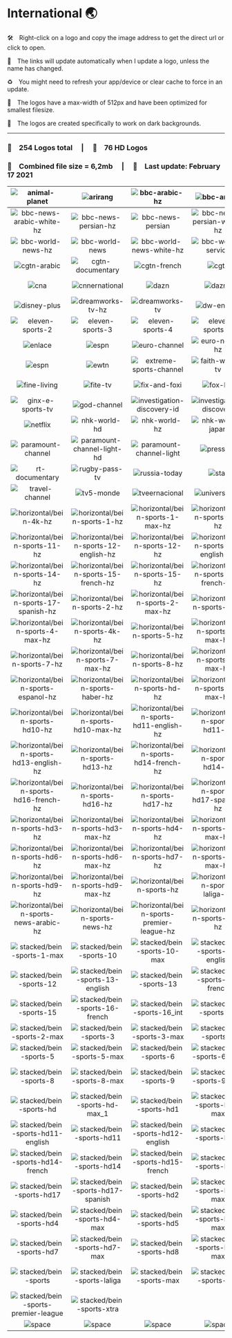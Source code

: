 # International 🌏

🛠 Right-click on a logo and copy the image address to get the direct url or click to open.

🔗 The links will update automatically when I update a logo, unless the name has changed.

♻️ You might need to refresh your app/device or clear cache to force in an update.

📐 The logos have a max-width of 512px and have been optimized for smallest filesize.

🖤 The logos are created specifically to work on dark backgrounds.

---

### 🎨 __254 Logos total__  |  💎 __76 HD Logos__

### 💾 __Combined file size = 6,2mb__  |  📅 __Last update: February 17 2021__

| ![animal-planet] | ![arirang] | ![bbc-arabic-hz] | ![bbc-arabic] | ![bbc-news-arabic-hz] | ![bbc-news-arabic] |
|:-:|:-:|:-:|:-:|:-:|:-:|
| ![bbc-news-arabic-white-hz] | ![bbc-news-persian-hz] | ![bbc-news-persian] | ![bbc-news-persian-white-hz] | ![bbc-persian-hz] | ![bbc-persian] |
| ![bbc-world-news-hz] | ![bbc-world-news] | ![bbc-world-news-white-hz] | ![bbc-world-service] | ![cgtn-africa] | ![cgtn-america] |
| ![cgtn-arabic] | ![cgtn-documentary] | ![cgtn-french] | ![cgtn] | ![cgtn-russian] | ![cgtn-spanish] |
| ![cna] | ![cnnernational] | ![dazn] | ![dazn1] | ![dazn2] | ![disney-channel] |
| ![disney-plus] | ![dreamworks-tv-hz] | ![dreamworks-tv] | ![dw-english] | ![dw] | ![eleven-sports-1] |
| ![eleven-sports-2] | ![eleven-sports-3] | ![eleven-sports-4] | ![eleven-sports-5] | ![eleven-sports-6] | ![eleven-sports] |
| ![enlace] | ![espn] | ![euro-channel] | ![euro-news-hz] | ![euro-news] | ![ewtn-hz] |
| ![espn] | ![ewtn] | ![extreme-sports-channel] | ![faith-world-tv] | ![fashion-tv] | ![fightbox-hd] |
| ![fine-living] | ![fite-tv] | ![fix-and-foxi] | ![fox-life] | ![france-24-english] | ![france-24] |
| ![ginx-e-sports-tv] | ![god-channel] | ![investigation-discovery-id] | ![investigation-discovery] | ![kbs-world] | ![nautical-channel] |
| ![netflix] | ![nhk-world-hd] | ![nhk-world-hz] | ![nhk-world-japan] | ![ntd] | ![paramount-channel-hd] |
| ![paramount-channel] | ![paramount-channel-light-hd] | ![paramount-channel-light] | ![press-tv] | ![ptv-world] | ![red-bull-tv] |
| ![rt-documentary] | ![rugby-pass-tv] | ![russia-today] | ![star] | ![the-word-network] | ![tlc] |
| ![travel-channel] | ![tv5-monde] | ![tveernacional] | ![universal-tv] | ![wion] | ![zoo-moo] |
| ![horizontal/bein-4k-hz] | ![horizontal/bein-sports-1-hz] | ![horizontal/bein-sports-1-max-hz] | ![horizontal/bein-sports-10-hz] | ![horizontal/bein-sports-10-max-hz] | ![horizontal/bein-sports-11-english-hz] |
| ![horizontal/bein-sports-11-hz] | ![horizontal/bein-sports-12-english-hz] | ![horizontal/bein-sports-12-hz] | ![horizontal/bein-sports-13-english-hz] | ![horizontal/bein-sports-13-hz] | ![horizontal/bein-sports-14-french-hz] |
| ![horizontal/bein-sports-14-hz] | ![horizontal/bein-sports-15-french-hz] | ![horizontal/bein-sports-15-hz] | ![horizontal/bein-sports-16-french-hz] | ![horizontal/bein-sports-16-hz] | ![horizontal/bein-sports-17-hz] |
| ![horizontal/bein-sports-17-spanish-hz] | ![horizontal/bein-sports-2-hz] | ![horizontal/bein-sports-2-max-hz] | ![horizontal/bein-sports-3-hz] | ![horizontal/bein-sports-3-max-hz] | ![horizontal/bein-sports-4-hz] |
| ![horizontal/bein-sports-4-max-hz] | ![horizontal/bein-sports-4k-hz] | ![horizontal/bein-sports-5-hz] | ![horizontal/bein-sports-5-max-hz] | ![horizontal/bein-sports-6-hz] | ![horizontal/bein-sports-6-max-hz] |
| ![horizontal/bein-sports-7-hz] | ![horizontal/bein-sports-7-max-hz] | ![horizontal/bein-sports-8-hz] | ![horizontal/bein-sports-8-max-hz] | ![horizontal/bein-sports-9-hz] | ![horizontal/bein-sports-9-max-hz] |
| ![horizontal/bein-sports-espanol-hz] | ![horizontal/bein-sports-haber-hz] | ![horizontal/bein-sports-hd-hz] | ![horizontal/bein-sports-hd-max-hz] | ![horizontal/bein-sports-hd1-hz] | ![horizontal/bein-sports-hd1-max-hz] |
| ![horizontal/bein-sports-hd10-hz] | ![horizontal/bein-sports-hd10-max-hz] | ![horizontal/bein-sports-hd11-english-hz] | ![horizontal/bein-sports-hd11-hz] | ![horizontal/bein-sports-hd12-english-hz] | ![horizontal/bein-sports-hd12-hz] |
| ![horizontal/bein-sports-hd13-english-hz] | ![horizontal/bein-sports-hd13-hz] | ![horizontal/bein-sports-hd14-french-hz] | ![horizontal/bein-sports-hd14-hz] | ![horizontal/bein-sports-hd15-french-hz] | ![horizontal/bein-sports-hd15-hz] |
| ![horizontal/bein-sports-hd16-french-hz] | ![horizontal/bein-sports-hd16-hz] | ![horizontal/bein-sports-hd17-hz] | ![horizontal/bein-sports-hd17-spanish-hz] | ![horizontal/bein-sports-hd2-hz] | ![horizontal/bein-sports-hd2-max-hz] |
| ![horizontal/bein-sports-hd3-hz] | ![horizontal/bein-sports-hd3-max-hz] | ![horizontal/bein-sports-hd4-hz] | ![horizontal/bein-sports-hd4-max-hz] | ![horizontal/bein-sports-hd5-hz] | ![horizontal/bein-sports-hd5-max-hz] |
| ![horizontal/bein-sports-hd6-hz] | ![horizontal/bein-sports-hd6-max-hz] | ![horizontal/bein-sports-hd7-hz] | ![horizontal/bein-sports-hd7-max-hz] | ![horizontal/bein-sports-hd8-hz] | ![horizontal/bein-sports-hd8-max-hz] |
| ![horizontal/bein-sports-hd9-hz] | ![horizontal/bein-sports-hd9-max-hz] | ![horizontal/bein-sports-hz] | ![horizontal/bein-sports-laliga-hz] | ![horizontal/bein-sports-max-hz] | ![horizontal/bein-sports-nba-hz] |
| ![horizontal/bein-sports-news-arabic-hz] | ![horizontal/bein-sports-news-hz] | ![horizontal/bein-sports-premier-league-hz] | ![horizontal/bein-sports-xtra-hz] | ![stacked/bein-4k] | ![stacked/bein-sports-1] |
| ![stacked/bein-sports-1-max] | ![stacked/bein-sports-10] | ![stacked/bein-sports-10-max] | ![stacked/bein-sports-11-english] | ![stacked/bein-sports-11] | ![stacked/bein-sports-12-english] |
| ![stacked/bein-sports-12] | ![stacked/bein-sports-13-english] | ![stacked/bein-sports-13] | ![stacked/bein-sports-14-french] | ![stacked/bein-sports-14] | ![stacked/bein-sports-15-french] |
| ![stacked/bein-sports-15] | ![stacked/bein-sports-16-french] | ![stacked/bein-sports-16_int] | ![stacked/bein-sports-17] | ![stacked/bein-sports-17-spanish] | ![stacked/bein-sports-2] |
| ![stacked/bein-sports-2-max] | ![stacked/bein-sports-3] | ![stacked/bein-sports-3-max] | ![stacked/bein-sports-4] | ![stacked/bein-sports-4-max] | ![stacked/bein-sports-4k] |
| ![stacked/bein-sports-5] | ![stacked/bein-sports-5-max] | ![stacked/bein-sports-6] | ![stacked/bein-sports-6-max] | ![stacked/bein-sports-7] | ![stacked/bein-sports-7-max] |
| ![stacked/bein-sports-8] | ![stacked/bein-sports-8-max] | ![stacked/bein-sports-9] | ![stacked/bein-sports-9-max] | ![stacked/bein-sports-espanol] | ![stacked/bein-sports-haber] |
| ![stacked/bein-sports-hd] | ![stacked/bein-sports-hd-max_1] | ![stacked/bein-sports-hd1] | ![stacked/bein-sports-hd1-max] | ![stacked/bein-sports-hd10] | ![stacked/bein-sports-hd10-max] |
| ![stacked/bein-sports-hd11-english] | ![stacked/bein-sports-hd11] | ![stacked/bein-sports-hd12-english] | ![stacked/bein-sports-hd12] | ![stacked/bein-sports-hd13-english] | ![stacked/bein-sports-hd13] |
| ![stacked/bein-sports-hd14-french] | ![stacked/bein-sports-hd14] | ![stacked/bein-sports-hd15-french] | ![stacked/bein-sports-hd15] | ![stacked/bein-sports-hd16-french] | ![stacked/bein-sports-hd16] |
| ![stacked/bein-sports-hd17] | ![stacked/bein-sports-hd17-spanish] | ![stacked/bein-sports-hd2] | ![stacked/bein-sports-hd2-max] | ![stacked/bein-sports-hd3] | ![stacked/bein-sports-hd3-max] |
| ![stacked/bein-sports-hd4] | ![stacked/bein-sports-hd4-max] | ![stacked/bein-sports-hd5] | ![stacked/bein-sports-hd5-max] | ![stacked/bein-sports-hd6] | ![stacked/bein-sports-hd6-max] |
| ![stacked/bein-sports-hd7] | ![stacked/bein-sports-hd7-max] | ![stacked/bein-sports-hd8] | ![stacked/bein-sports-hd8-max] | ![stacked/bein-sports-hd9] | ![stacked/bein-sports-hd9-max] |
| ![stacked/bein-sports] | ![stacked/bein-sports-laliga] | ![stacked/bein-sports-max] | ![stacked/bein-sports-nba] | ![stacked/bein-sports-news-arabic] | ![stacked/bein-sports-news] |
| ![stacked/bein-sports-premier-league] | ![stacked/bein-sports-xtra] |  |  |  |  |
| ![space] | ![space] | ![space] | ![space] | ![space] | ![space] |

[animal-planet]:https://raw.githubusercontent.com/Tapiosinn/tv-logos/master/countries/international/animal-planet-int.png
[arirang]:https://raw.githubusercontent.com/Tapiosinn/tv-logos/master/countries/international/arirang-int.png
[bbc-arabic-hz]:https://raw.githubusercontent.com/Tapiosinn/tv-logos/master/countries/international/bbc-arabic-hz-int.png
[bbc-arabic]:https://raw.githubusercontent.com/Tapiosinn/tv-logos/master/countries/international/bbc-arabic-int.png
[bbc-news-arabic-hz]:https://raw.githubusercontent.com/Tapiosinn/tv-logos/master/countries/international/bbc-news-arabic-hz-int.png
[bbc-news-arabic]:https://raw.githubusercontent.com/Tapiosinn/tv-logos/master/countries/international/bbc-news-arabic-int.png
[bbc-news-arabic-white-hz]:https://raw.githubusercontent.com/Tapiosinn/tv-logos/master/countries/international/bbc-news-arabic-white-hz-int.png
[bbc-news-persian-hz]:https://raw.githubusercontent.com/Tapiosinn/tv-logos/master/countries/international/bbc-news-persian-hz-int.png
[bbc-news-persian]:https://raw.githubusercontent.com/Tapiosinn/tv-logos/master/countries/international/bbc-news-persian-int.png
[bbc-news-persian-white-hz]:https://raw.githubusercontent.com/Tapiosinn/tv-logos/master/countries/international/bbc-news-persian-white-hz-int.png
[bbc-persian-hz]:https://raw.githubusercontent.com/Tapiosinn/tv-logos/master/countries/international/bbc-persian-hz-int.png
[bbc-persian]:https://raw.githubusercontent.com/Tapiosinn/tv-logos/master/countries/international/bbc-persian-int.png
[bbc-world-news-hz]:https://raw.githubusercontent.com/Tapiosinn/tv-logos/master/countries/international/bbc-world-news-hz-int.png
[bbc-world-news]:https://raw.githubusercontent.com/Tapiosinn/tv-logos/master/countries/international/bbc-world-news-int.png
[bbc-world-news-white-hz]:https://raw.githubusercontent.com/Tapiosinn/tv-logos/master/countries/international/bbc-world-news-white-hz-int.png
[bbc-world-service]:https://raw.githubusercontent.com/Tapiosinn/tv-logos/master/countries/international/bbc-world-service-int.png
[cgtn-africa]:https://raw.githubusercontent.com/Tapiosinn/tv-logos/master/countries/international/cgtn-africa-int.png
[cgtn-america]:https://raw.githubusercontent.com/Tapiosinn/tv-logos/master/countries/international/cgtn-america-int.png
[cgtn-arabic]:https://raw.githubusercontent.com/Tapiosinn/tv-logos/master/countries/international/cgtn-arabic-int.png
[cgtn-documentary]:https://raw.githubusercontent.com/Tapiosinn/tv-logos/master/countries/international/cgtn-documentary-int.png
[cgtn-french]:https://raw.githubusercontent.com/Tapiosinn/tv-logos/master/countries/international/cgtn-french-int.png
[cgtn]:https://raw.githubusercontent.com/Tapiosinn/tv-logos/master/countries/international/cgtn-int.png
[cgtn-russian]:https://raw.githubusercontent.com/Tapiosinn/tv-logos/master/countries/international/cgtn-russian-int.png
[cgtn-spanish]:https://raw.githubusercontent.com/Tapiosinn/tv-logos/master/countries/international/cgtn-spanish-int.png
[cna]:https://raw.githubusercontent.com/Tapiosinn/tv-logos/master/countries/international/cna-int.png
[cnnernational]:https://raw.githubusercontent.com/Tapiosinn/tv-logos/master/countries/international/cnn-international-int.png
[dazn]:https://raw.githubusercontent.com/Tapiosinn/tv-logos/master/countries/international/dazn-int.png
[dazn1]:https://raw.githubusercontent.com/Tapiosinn/tv-logos/master/countries/international/dazn1-int.png
[dazn2]:https://raw.githubusercontent.com/Tapiosinn/tv-logos/master/countries/international/dazn2-int.png
[disney-channel]:https://raw.githubusercontent.com/Tapiosinn/tv-logos/master/countries/international/disney-channel-int.png
[disney-plus]:https://raw.githubusercontent.com/Tapiosinn/tv-logos/master/countries/international/disney-plus-int.png
[dreamworks-tv-hz]:https://raw.githubusercontent.com/Tapiosinn/tv-logos/master/countries/international/dreamworks-tv-hz-int.png
[dreamworks-tv]:https://raw.githubusercontent.com/Tapiosinn/tv-logos/master/countries/international/dreamworks-tv-int.png
[dw-english]:https://raw.githubusercontent.com/Tapiosinn/tv-logos/master/countries/international/dw-english-int.png
[dw]:https://raw.githubusercontent.com/Tapiosinn/tv-logos/master/countries/international/dw-int.png
[eleven-sports-1]:https://raw.githubusercontent.com/Tapiosinn/tv-logos/master/countries/international/eleven-sports-1-int.png
[eleven-sports-2]:https://raw.githubusercontent.com/Tapiosinn/tv-logos/master/countries/international/eleven-sports-2-int.png
[eleven-sports-3]:https://raw.githubusercontent.com/Tapiosinn/tv-logos/master/countries/international/eleven-sports-3-int.png
[eleven-sports-4]:https://raw.githubusercontent.com/Tapiosinn/tv-logos/master/countries/international/eleven-sports-4-int.png
[eleven-sports-5]:https://raw.githubusercontent.com/Tapiosinn/tv-logos/master/countries/international/eleven-sports-5-int.png
[eleven-sports-6]:https://raw.githubusercontent.com/Tapiosinn/tv-logos/master/countries/international/eleven-sports-6-int.png
[eleven-sports]:https://raw.githubusercontent.com/Tapiosinn/tv-logos/master/countries/international/eleven-sports-int.png
[enlace]:https://raw.githubusercontent.com/Tapiosinn/tv-logos/master/countries/international/enlace-int.png
[espn]:https://raw.githubusercontent.com/Tapiosinn/tv-logos/master/countries/international/espn-int.png
[euro-channel]:https://raw.githubusercontent.com/Tapiosinn/tv-logos/master/countries/international/euro-channel-int.png
[euro-news-hz]:https://raw.githubusercontent.com/Tapiosinn/tv-logos/master/countries/international/euro-news-hz-int.png
[euro-news]:https://raw.githubusercontent.com/Tapiosinn/tv-logos/master/countries/international/euro-news-int.png
[ewtn-hz]:https://raw.githubusercontent.com/Tapiosinn/tv-logos/master/countries/international/ewtn-hz-int.png
[ewtn-icon]:https://raw.githubusercontent.com/Tapiosinn/tv-logos/master/countries/international/ewtn-icon-int.png
[ewtn]:https://raw.githubusercontent.com/Tapiosinn/tv-logos/master/countries/international/ewtn-int.png
[extreme-sports-channel]:https://raw.githubusercontent.com/Tapiosinn/tv-logos/master/countries/international/extreme-sports-channel-int.png
[faith-world-tv]:https://raw.githubusercontent.com/Tapiosinn/tv-logos/master/countries/international/faith-world-tv-int.png
[fashion-tv]:https://raw.githubusercontent.com/Tapiosinn/tv-logos/master/countries/international/fashion-tv-int.png
[fightbox-hd]:https://raw.githubusercontent.com/Tapiosinn/tv-logos/master/countries/international/fightbox-hd-int.png
[fine-living]:https://raw.githubusercontent.com/Tapiosinn/tv-logos/master/countries/international/fine-living-int.png
[fite-tv]:https://raw.githubusercontent.com/Tapiosinn/tv-logos/master/countries/international/fite-tv-int.png
[fix-and-foxi]:https://raw.githubusercontent.com/Tapiosinn/tv-logos/master/countries/international/fix-and-foxi-int.png
[fox-life]:https://raw.githubusercontent.com/Tapiosinn/tv-logos/master/countries/international/fox-life-int.png
[france-24-english]:https://raw.githubusercontent.com/Tapiosinn/tv-logos/master/countries/international/france-24-english-int.png
[france-24]:https://raw.githubusercontent.com/Tapiosinn/tv-logos/master/countries/international/france-24-int.png
[ginx-e-sports-tv]:https://raw.githubusercontent.com/Tapiosinn/tv-logos/master/countries/international/ginx-e-sports-tv-int.png
[god-channel]:https://raw.githubusercontent.com/Tapiosinn/tv-logos/master/countries/international/god-channel-int.png
[investigation-discovery-id]:https://raw.githubusercontent.com/Tapiosinn/tv-logos/master/countries/international/investigation-discovery-id-int.png
[investigation-discovery]:https://raw.githubusercontent.com/Tapiosinn/tv-logos/master/countries/international/investigation-discovery-int.png
[kbs-world]:https://raw.githubusercontent.com/Tapiosinn/tv-logos/master/countries/international/kbs-world-int.png
[nautical-channel]:https://raw.githubusercontent.com/Tapiosinn/tv-logos/master/countries/international/nautical-channel-int.png
[netflix]:https://raw.githubusercontent.com/Tapiosinn/tv-logos/master/countries/international/netflix-int.png
[nhk-world-hd]:https://raw.githubusercontent.com/Tapiosinn/tv-logos/master/countries/international/nhk-world-hd-int.png
[nhk-world-hz]:https://raw.githubusercontent.com/Tapiosinn/tv-logos/master/countries/international/nhk-world-hz-int.png
[nhk-world-japan]:https://raw.githubusercontent.com/Tapiosinn/tv-logos/master/countries/international/nhk-world-japan-int.png
[ntd]:https://raw.githubusercontent.com/Tapiosinn/tv-logos/master/countries/international/ntd-int.png
[paramount-channel-hd]:https://raw.githubusercontent.com/Tapiosinn/tv-logos/master/countries/international/paramount-channel-hd-int.png
[paramount-channel]:https://raw.githubusercontent.com/Tapiosinn/tv-logos/master/countries/international/paramount-channel-int.png
[paramount-channel-light-hd]:https://raw.githubusercontent.com/Tapiosinn/tv-logos/master/countries/international/paramount-channel-light-hd-int.png
[paramount-channel-light]:https://raw.githubusercontent.com/Tapiosinn/tv-logos/master/countries/international/paramount-channel-light-int.png
[press-tv]:https://raw.githubusercontent.com/Tapiosinn/tv-logos/master/countries/international/press-tv-int.png
[ptv-world]:https://raw.githubusercontent.com/Tapiosinn/tv-logos/master/countries/international/ptv-world-int.png
[red-bull-tv]:https://raw.githubusercontent.com/Tapiosinn/tv-logos/master/countries/international/red-bull-tv-int.png
[rt-documentary]:https://raw.githubusercontent.com/Tapiosinn/tv-logos/master/countries/international/rt-documentary-int.png
[rugby-pass-tv]:https://raw.githubusercontent.com/Tapiosinn/tv-logos/master/countries/international/rugby-pass-tv-int.png
[russia-today]:https://raw.githubusercontent.com/Tapiosinn/tv-logos/master/countries/international/russia-today-int.png
[star]:https://raw.githubusercontent.com/Tapiosinn/tv-logos/master/countries/international/star-int.png
[the-word-network]:https://raw.githubusercontent.com/Tapiosinn/tv-logos/master/countries/international/the-word-network-int.png
[tlc]:https://raw.githubusercontent.com/Tapiosinn/tv-logos/master/countries/international/tlc-int.png
[travel-channel]:https://raw.githubusercontent.com/Tapiosinn/tv-logos/master/countries/international/travel-channel-int.png
[tv5-monde]:https://raw.githubusercontent.com/Tapiosinn/tv-logos/master/countries/international/tv5-monde-int.png
[tveernacional]:https://raw.githubusercontent.com/Tapiosinn/tv-logos/master/countries/international/tve-internacional-int.png
[universal-tv]:https://raw.githubusercontent.com/Tapiosinn/tv-logos/master/countries/international/universal-tv-int.png
[wion]:https://raw.githubusercontent.com/Tapiosinn/tv-logos/master/countries/international/wion-int.png
[zoo-moo]:https://raw.githubusercontent.com/Tapiosinn/tv-logos/master/countries/international/zoo-moo-int.png
[horizontal/bein-4k-hz]:https://raw.githubusercontent.com/Tapiosinn/tv-logos/master/countries/international/beinsports/horizontal/bein-4k-hz-int.png
[horizontal/bein-sports-1-hz]:https://raw.githubusercontent.com/Tapiosinn/tv-logos/master/countries/international/beinsports/horizontal/bein-sports-1-hz-int.png
[horizontal/bein-sports-1-max-hz]:https://raw.githubusercontent.com/Tapiosinn/tv-logos/master/countries/international/beinsports/horizontal/bein-sports-1-max-hz-int.png
[horizontal/bein-sports-10-hz]:https://raw.githubusercontent.com/Tapiosinn/tv-logos/master/countries/international/beinsports/horizontal/bein-sports-10-hz-int.png
[horizontal/bein-sports-10-max-hz]:https://raw.githubusercontent.com/Tapiosinn/tv-logos/master/countries/international/beinsports/horizontal/bein-sports-10-max-hz-int.png
[horizontal/bein-sports-11-english-hz]:https://raw.githubusercontent.com/Tapiosinn/tv-logos/master/countries/international/beinsports/horizontal/bein-sports-11-english-hz-int.png
[horizontal/bein-sports-11-hz]:https://raw.githubusercontent.com/Tapiosinn/tv-logos/master/countries/international/beinsports/horizontal/bein-sports-11-hz-int.png
[horizontal/bein-sports-12-english-hz]:https://raw.githubusercontent.com/Tapiosinn/tv-logos/master/countries/international/beinsports/horizontal/bein-sports-12-english-hz-int.png
[horizontal/bein-sports-12-hz]:https://raw.githubusercontent.com/Tapiosinn/tv-logos/master/countries/international/beinsports/horizontal/bein-sports-12-hz-int.png
[horizontal/bein-sports-13-english-hz]:https://raw.githubusercontent.com/Tapiosinn/tv-logos/master/countries/international/beinsports/horizontal/bein-sports-13-english-hz-int.png
[horizontal/bein-sports-13-hz]:https://raw.githubusercontent.com/Tapiosinn/tv-logos/master/countries/international/beinsports/horizontal/bein-sports-13-hz-int.png
[horizontal/bein-sports-14-french-hz]:https://raw.githubusercontent.com/Tapiosinn/tv-logos/master/countries/international/beinsports/horizontal/bein-sports-14-french-hz-int.png
[horizontal/bein-sports-14-hz]:https://raw.githubusercontent.com/Tapiosinn/tv-logos/master/countries/international/beinsports/horizontal/bein-sports-14-hz-int.png
[horizontal/bein-sports-15-french-hz]:https://raw.githubusercontent.com/Tapiosinn/tv-logos/master/countries/international/beinsports/horizontal/bein-sports-15-french-hz-int.png
[horizontal/bein-sports-15-hz]:https://raw.githubusercontent.com/Tapiosinn/tv-logos/master/countries/international/beinsports/horizontal/bein-sports-15-hz-int.png
[horizontal/bein-sports-16-french-hz]:https://raw.githubusercontent.com/Tapiosinn/tv-logos/master/countries/international/beinsports/horizontal/bein-sports-16-french-hz-int.png
[horizontal/bein-sports-16-hz]:https://raw.githubusercontent.com/Tapiosinn/tv-logos/master/countries/international/beinsports/horizontal/bein-sports-16-hz-int.png
[horizontal/bein-sports-17-hz]:https://raw.githubusercontent.com/Tapiosinn/tv-logos/master/countries/international/beinsports/horizontal/bein-sports-17-hz-int.png
[horizontal/bein-sports-17-spanish-hz]:https://raw.githubusercontent.com/Tapiosinn/tv-logos/master/countries/international/beinsports/horizontal/bein-sports-17-spanish-hz-int.png
[horizontal/bein-sports-2-hz]:https://raw.githubusercontent.com/Tapiosinn/tv-logos/master/countries/international/beinsports/horizontal/bein-sports-2-hz-int.png
[horizontal/bein-sports-2-max-hz]:https://raw.githubusercontent.com/Tapiosinn/tv-logos/master/countries/international/beinsports/horizontal/bein-sports-2-max-hz-int.png
[horizontal/bein-sports-3-hz]:https://raw.githubusercontent.com/Tapiosinn/tv-logos/master/countries/international/beinsports/horizontal/bein-sports-3-hz-int.png
[horizontal/bein-sports-3-max-hz]:https://raw.githubusercontent.com/Tapiosinn/tv-logos/master/countries/international/beinsports/horizontal/bein-sports-3-max-hz-int.png
[horizontal/bein-sports-4-hz]:https://raw.githubusercontent.com/Tapiosinn/tv-logos/master/countries/international/beinsports/horizontal/bein-sports-4-hz-int.png
[horizontal/bein-sports-4-max-hz]:https://raw.githubusercontent.com/Tapiosinn/tv-logos/master/countries/international/beinsports/horizontal/bein-sports-4-max-hz-int.png
[horizontal/bein-sports-4k-hz]:https://raw.githubusercontent.com/Tapiosinn/tv-logos/master/countries/international/beinsports/horizontal/bein-sports-4k-hz-int.png
[horizontal/bein-sports-5-hz]:https://raw.githubusercontent.com/Tapiosinn/tv-logos/master/countries/international/beinsports/horizontal/bein-sports-5-hz-int.png
[horizontal/bein-sports-5-max-hz]:https://raw.githubusercontent.com/Tapiosinn/tv-logos/master/countries/international/beinsports/horizontal/bein-sports-5-max-hz-int.png
[horizontal/bein-sports-6-hz]:https://raw.githubusercontent.com/Tapiosinn/tv-logos/master/countries/international/beinsports/horizontal/bein-sports-6-hz-int.png
[horizontal/bein-sports-6-max-hz]:https://raw.githubusercontent.com/Tapiosinn/tv-logos/master/countries/international/beinsports/horizontal/bein-sports-6-max-hz-int.png
[horizontal/bein-sports-7-hz]:https://raw.githubusercontent.com/Tapiosinn/tv-logos/master/countries/international/beinsports/horizontal/bein-sports-7-hz-int.png
[horizontal/bein-sports-7-max-hz]:https://raw.githubusercontent.com/Tapiosinn/tv-logos/master/countries/international/beinsports/horizontal/bein-sports-7-max-hz-int.png
[horizontal/bein-sports-8-hz]:https://raw.githubusercontent.com/Tapiosinn/tv-logos/master/countries/international/beinsports/horizontal/bein-sports-8-hz-int.png
[horizontal/bein-sports-8-max-hz]:https://raw.githubusercontent.com/Tapiosinn/tv-logos/master/countries/international/beinsports/horizontal/bein-sports-8-max-hz-int.png
[horizontal/bein-sports-9-hz]:https://raw.githubusercontent.com/Tapiosinn/tv-logos/master/countries/international/beinsports/horizontal/bein-sports-9-hz-int.png
[horizontal/bein-sports-9-max-hz]:https://raw.githubusercontent.com/Tapiosinn/tv-logos/master/countries/international/beinsports/horizontal/bein-sports-9-max-hz-int.png
[horizontal/bein-sports-espanol-hz]:https://raw.githubusercontent.com/Tapiosinn/tv-logos/master/countries/international/beinsports/horizontal/bein-sports-espanol-hz-int.png
[horizontal/bein-sports-haber-hz]:https://raw.githubusercontent.com/Tapiosinn/tv-logos/master/countries/international/beinsports/horizontal/bein-sports-haber-hz-int.png
[horizontal/bein-sports-hd-hz]:https://raw.githubusercontent.com/Tapiosinn/tv-logos/master/countries/international/beinsports/horizontal/bein-sports-hd-hz-int.png
[horizontal/bein-sports-hd-max-hz]:https://raw.githubusercontent.com/Tapiosinn/tv-logos/master/countries/international/beinsports/horizontal/bein-sports-hd-max-hz-int.png
[horizontal/bein-sports-hd1-hz]:https://raw.githubusercontent.com/Tapiosinn/tv-logos/master/countries/international/beinsports/horizontal/bein-sports-hd1-hz-int.png
[horizontal/bein-sports-hd1-max-hz]:https://raw.githubusercontent.com/Tapiosinn/tv-logos/master/countries/international/beinsports/horizontal/bein-sports-hd1-max-hz-int.png
[horizontal/bein-sports-hd10-hz]:https://raw.githubusercontent.com/Tapiosinn/tv-logos/master/countries/international/beinsports/horizontal/bein-sports-hd10-hz-int.png
[horizontal/bein-sports-hd10-max-hz]:https://raw.githubusercontent.com/Tapiosinn/tv-logos/master/countries/international/beinsports/horizontal/bein-sports-hd10-max-hz-int.png
[horizontal/bein-sports-hd11-english-hz]:https://raw.githubusercontent.com/Tapiosinn/tv-logos/master/countries/international/beinsports/horizontal/bein-sports-hd11-english-hz-int.png
[horizontal/bein-sports-hd11-hz]:https://raw.githubusercontent.com/Tapiosinn/tv-logos/master/countries/international/beinsports/horizontal/bein-sports-hd11-hz-int.png
[horizontal/bein-sports-hd12-english-hz]:https://raw.githubusercontent.com/Tapiosinn/tv-logos/master/countries/international/beinsports/horizontal/bein-sports-hd12-english-hz-int.png
[horizontal/bein-sports-hd12-hz]:https://raw.githubusercontent.com/Tapiosinn/tv-logos/master/countries/international/beinsports/horizontal/bein-sports-hd12-hz-int.png
[horizontal/bein-sports-hd13-english-hz]:https://raw.githubusercontent.com/Tapiosinn/tv-logos/master/countries/international/beinsports/horizontal/bein-sports-hd13-english-hz-int.png
[horizontal/bein-sports-hd13-hz]:https://raw.githubusercontent.com/Tapiosinn/tv-logos/master/countries/international/beinsports/horizontal/bein-sports-hd13-hz-int.png
[horizontal/bein-sports-hd14-french-hz]:https://raw.githubusercontent.com/Tapiosinn/tv-logos/master/countries/international/beinsports/horizontal/bein-sports-hd14-french-hz-int.png
[horizontal/bein-sports-hd14-hz]:https://raw.githubusercontent.com/Tapiosinn/tv-logos/master/countries/international/beinsports/horizontal/bein-sports-hd14-hz-int.png
[horizontal/bein-sports-hd15-french-hz]:https://raw.githubusercontent.com/Tapiosinn/tv-logos/master/countries/international/beinsports/horizontal/bein-sports-hd15-french-hz-int.png
[horizontal/bein-sports-hd15-hz]:https://raw.githubusercontent.com/Tapiosinn/tv-logos/master/countries/international/beinsports/horizontal/bein-sports-hd15-hz-int.png
[horizontal/bein-sports-hd16-french-hz]:https://raw.githubusercontent.com/Tapiosinn/tv-logos/master/countries/international/beinsports/horizontal/bein-sports-hd16-french-hz-int.png
[horizontal/bein-sports-hd16-hz]:https://raw.githubusercontent.com/Tapiosinn/tv-logos/master/countries/international/beinsports/horizontal/bein-sports-hd16-hz-int.png
[horizontal/bein-sports-hd17-hz]:https://raw.githubusercontent.com/Tapiosinn/tv-logos/master/countries/international/beinsports/horizontal/bein-sports-hd17-hz-int.png
[horizontal/bein-sports-hd17-spanish-hz]:https://raw.githubusercontent.com/Tapiosinn/tv-logos/master/countries/international/beinsports/horizontal/bein-sports-hd17-spanish-hz-int.png
[horizontal/bein-sports-hd2-hz]:https://raw.githubusercontent.com/Tapiosinn/tv-logos/master/countries/international/beinsports/horizontal/bein-sports-hd2-hz-int.png
[horizontal/bein-sports-hd2-max-hz]:https://raw.githubusercontent.com/Tapiosinn/tv-logos/master/countries/international/beinsports/horizontal/bein-sports-hd2-max-hz-int.png
[horizontal/bein-sports-hd3-hz]:https://raw.githubusercontent.com/Tapiosinn/tv-logos/master/countries/international/beinsports/horizontal/bein-sports-hd3-hz-int.png
[horizontal/bein-sports-hd3-max-hz]:https://raw.githubusercontent.com/Tapiosinn/tv-logos/master/countries/international/beinsports/horizontal/bein-sports-hd3-max-hz-int.png
[horizontal/bein-sports-hd4-hz]:https://raw.githubusercontent.com/Tapiosinn/tv-logos/master/countries/international/beinsports/horizontal/bein-sports-hd4-hz-int.png
[horizontal/bein-sports-hd4-max-hz]:https://raw.githubusercontent.com/Tapiosinn/tv-logos/master/countries/international/beinsports/horizontal/bein-sports-hd4-max-hz-int.png
[horizontal/bein-sports-hd5-hz]:https://raw.githubusercontent.com/Tapiosinn/tv-logos/master/countries/international/beinsports/horizontal/bein-sports-hd5-hz-int.png
[horizontal/bein-sports-hd5-max-hz]:https://raw.githubusercontent.com/Tapiosinn/tv-logos/master/countries/international/beinsports/horizontal/bein-sports-hd5-max-hz-int.png
[horizontal/bein-sports-hd6-hz]:https://raw.githubusercontent.com/Tapiosinn/tv-logos/master/countries/international/beinsports/horizontal/bein-sports-hd6-hz-int.png
[horizontal/bein-sports-hd6-max-hz]:https://raw.githubusercontent.com/Tapiosinn/tv-logos/master/countries/international/beinsports/horizontal/bein-sports-hd6-max-hz-int.png
[horizontal/bein-sports-hd7-hz]:https://raw.githubusercontent.com/Tapiosinn/tv-logos/master/countries/international/beinsports/horizontal/bein-sports-hd7-hz-int.png
[horizontal/bein-sports-hd7-max-hz]:https://raw.githubusercontent.com/Tapiosinn/tv-logos/master/countries/international/beinsports/horizontal/bein-sports-hd7-max-hz-int.png
[horizontal/bein-sports-hd8-hz]:https://raw.githubusercontent.com/Tapiosinn/tv-logos/master/countries/international/beinsports/horizontal/bein-sports-hd8-hz-int.png
[horizontal/bein-sports-hd8-max-hz]:https://raw.githubusercontent.com/Tapiosinn/tv-logos/master/countries/international/beinsports/horizontal/bein-sports-hd8-max-hz-int.png
[horizontal/bein-sports-hd9-hz]:https://raw.githubusercontent.com/Tapiosinn/tv-logos/master/countries/international/beinsports/horizontal/bein-sports-hd9-hz-int.png
[horizontal/bein-sports-hd9-max-hz]:https://raw.githubusercontent.com/Tapiosinn/tv-logos/master/countries/international/beinsports/horizontal/bein-sports-hd9-max-hz-int.png
[horizontal/bein-sports-hz]:https://raw.githubusercontent.com/Tapiosinn/tv-logos/master/countries/international/beinsports/horizontal/bein-sports-hz-int.png
[horizontal/bein-sports-laliga-hz]:https://raw.githubusercontent.com/Tapiosinn/tv-logos/master/countries/international/beinsports/horizontal/bein-sports-laliga-hz-int.png
[horizontal/bein-sports-max-hz]:https://raw.githubusercontent.com/Tapiosinn/tv-logos/master/countries/international/beinsports/horizontal/bein-sports-max-hz-int.png
[horizontal/bein-sports-nba-hz]:https://raw.githubusercontent.com/Tapiosinn/tv-logos/master/countries/international/beinsports/horizontal/bein-sports-nba-hz-int.png
[horizontal/bein-sports-news-arabic-hz]:https://raw.githubusercontent.com/Tapiosinn/tv-logos/master/countries/international/beinsports/horizontal/bein-sports-news-arabic-hz-int.png
[horizontal/bein-sports-news-hz]:https://raw.githubusercontent.com/Tapiosinn/tv-logos/master/countries/international/beinsports/horizontal/bein-sports-news-hz-int.png
[horizontal/bein-sports-premier-league-hz]:https://raw.githubusercontent.com/Tapiosinn/tv-logos/master/countries/international/beinsports/horizontal/bein-sports-premier-league-hz-int.png
[horizontal/bein-sports-xtra-hz]:https://raw.githubusercontent.com/Tapiosinn/tv-logos/master/countries/international/beinsports/horizontal/bein-sports-xtra-hz-int.png
[stacked/bein-4k]:https://raw.githubusercontent.com/Tapiosinn/tv-logos/master/countries/international/beinsports/stacked/bein-4k-int.png
[stacked/bein-sports-1]:https://raw.githubusercontent.com/Tapiosinn/tv-logos/master/countries/international/beinsports/stacked/bein-sports-1-int.png
[stacked/bein-sports-1-max]:https://raw.githubusercontent.com/Tapiosinn/tv-logos/master/countries/international/beinsports/stacked/bein-sports-1-max-int.png
[stacked/bein-sports-10]:https://raw.githubusercontent.com/Tapiosinn/tv-logos/master/countries/international/beinsports/stacked/bein-sports-10-int.png
[stacked/bein-sports-10-max]:https://raw.githubusercontent.com/Tapiosinn/tv-logos/master/countries/international/beinsports/stacked/bein-sports-10-max-int.png
[stacked/bein-sports-11-english]:https://raw.githubusercontent.com/Tapiosinn/tv-logos/master/countries/international/beinsports/stacked/bein-sports-11-english-int.png
[stacked/bein-sports-11]:https://raw.githubusercontent.com/Tapiosinn/tv-logos/master/countries/international/beinsports/stacked/bein-sports-11-int.png
[stacked/bein-sports-12-english]:https://raw.githubusercontent.com/Tapiosinn/tv-logos/master/countries/international/beinsports/stacked/bein-sports-12-english-int.png
[stacked/bein-sports-12]:https://raw.githubusercontent.com/Tapiosinn/tv-logos/master/countries/international/beinsports/stacked/bein-sports-12-int.png
[stacked/bein-sports-13-english]:https://raw.githubusercontent.com/Tapiosinn/tv-logos/master/countries/international/beinsports/stacked/bein-sports-13-english-int.png
[stacked/bein-sports-13]:https://raw.githubusercontent.com/Tapiosinn/tv-logos/master/countries/international/beinsports/stacked/bein-sports-13-int.png
[stacked/bein-sports-14-french]:https://raw.githubusercontent.com/Tapiosinn/tv-logos/master/countries/international/beinsports/stacked/bein-sports-14-french-int.png
[stacked/bein-sports-14]:https://raw.githubusercontent.com/Tapiosinn/tv-logos/master/countries/international/beinsports/stacked/bein-sports-14-int.png
[stacked/bein-sports-15-french]:https://raw.githubusercontent.com/Tapiosinn/tv-logos/master/countries/international/beinsports/stacked/bein-sports-15-french-int.png
[stacked/bein-sports-15]:https://raw.githubusercontent.com/Tapiosinn/tv-logos/master/countries/international/beinsports/stacked/bein-sports-15-int.png
[stacked/bein-sports-16-french]:https://raw.githubusercontent.com/Tapiosinn/tv-logos/master/countries/international/beinsports/stacked/bein-sports-16-french-int.png
[stacked/bein-sports-16_int]:https://raw.githubusercontent.com/Tapiosinn/tv-logos/master/countries/international/beinsports/stacked/bein-sports-16_int.png
[stacked/bein-sports-17]:https://raw.githubusercontent.com/Tapiosinn/tv-logos/master/countries/international/beinsports/stacked/bein-sports-17-int.png
[stacked/bein-sports-17-spanish]:https://raw.githubusercontent.com/Tapiosinn/tv-logos/master/countries/international/beinsports/stacked/bein-sports-17-spanish-int.png
[stacked/bein-sports-2]:https://raw.githubusercontent.com/Tapiosinn/tv-logos/master/countries/international/beinsports/stacked/bein-sports-2-int.png
[stacked/bein-sports-2-max]:https://raw.githubusercontent.com/Tapiosinn/tv-logos/master/countries/international/beinsports/stacked/bein-sports-2-max-int.png
[stacked/bein-sports-3]:https://raw.githubusercontent.com/Tapiosinn/tv-logos/master/countries/international/beinsports/stacked/bein-sports-3-int.png
[stacked/bein-sports-3-max]:https://raw.githubusercontent.com/Tapiosinn/tv-logos/master/countries/international/beinsports/stacked/bein-sports-3-max-int.png
[stacked/bein-sports-4]:https://raw.githubusercontent.com/Tapiosinn/tv-logos/master/countries/international/beinsports/stacked/bein-sports-4-int.png
[stacked/bein-sports-4-max]:https://raw.githubusercontent.com/Tapiosinn/tv-logos/master/countries/international/beinsports/stacked/bein-sports-4-max-int.png
[stacked/bein-sports-4k]:https://raw.githubusercontent.com/Tapiosinn/tv-logos/master/countries/international/beinsports/stacked/bein-sports-4k-int.png
[stacked/bein-sports-5]:https://raw.githubusercontent.com/Tapiosinn/tv-logos/master/countries/international/beinsports/stacked/bein-sports-5-int.png
[stacked/bein-sports-5-max]:https://raw.githubusercontent.com/Tapiosinn/tv-logos/master/countries/international/beinsports/stacked/bein-sports-5-max-int.png
[stacked/bein-sports-6]:https://raw.githubusercontent.com/Tapiosinn/tv-logos/master/countries/international/beinsports/stacked/bein-sports-6-int.png
[stacked/bein-sports-6-max]:https://raw.githubusercontent.com/Tapiosinn/tv-logos/master/countries/international/beinsports/stacked/bein-sports-6-max-int.png
[stacked/bein-sports-7]:https://raw.githubusercontent.com/Tapiosinn/tv-logos/master/countries/international/beinsports/stacked/bein-sports-7-int.png
[stacked/bein-sports-7-max]:https://raw.githubusercontent.com/Tapiosinn/tv-logos/master/countries/international/beinsports/stacked/bein-sports-7-max-int.png
[stacked/bein-sports-8]:https://raw.githubusercontent.com/Tapiosinn/tv-logos/master/countries/international/beinsports/stacked/bein-sports-8-int.png
[stacked/bein-sports-8-max]:https://raw.githubusercontent.com/Tapiosinn/tv-logos/master/countries/international/beinsports/stacked/bein-sports-8-max-int.png
[stacked/bein-sports-9]:https://raw.githubusercontent.com/Tapiosinn/tv-logos/master/countries/international/beinsports/stacked/bein-sports-9-int.png
[stacked/bein-sports-9-max]:https://raw.githubusercontent.com/Tapiosinn/tv-logos/master/countries/international/beinsports/stacked/bein-sports-9-max-int.png
[stacked/bein-sports-espanol]:https://raw.githubusercontent.com/Tapiosinn/tv-logos/master/countries/international/beinsports/stacked/bein-sports-espanol-int.png
[stacked/bein-sports-haber]:https://raw.githubusercontent.com/Tapiosinn/tv-logos/master/countries/international/beinsports/stacked/bein-sports-haber-int.png
[stacked/bein-sports-hd]:https://raw.githubusercontent.com/Tapiosinn/tv-logos/master/countries/international/beinsports/stacked/bein-sports-hd-int.png
[stacked/bein-sports-hd-max_1]:https://raw.githubusercontent.com/Tapiosinn/tv-logos/master/countries/international/beinsports/stacked/bein-sports-hd-max_1-int.png
[stacked/bein-sports-hd1]:https://raw.githubusercontent.com/Tapiosinn/tv-logos/master/countries/international/beinsports/stacked/bein-sports-hd1-int.png
[stacked/bein-sports-hd1-max]:https://raw.githubusercontent.com/Tapiosinn/tv-logos/master/countries/international/beinsports/stacked/bein-sports-hd1-max-int.png
[stacked/bein-sports-hd10]:https://raw.githubusercontent.com/Tapiosinn/tv-logos/master/countries/international/beinsports/stacked/bein-sports-hd10-int.png
[stacked/bein-sports-hd10-max]:https://raw.githubusercontent.com/Tapiosinn/tv-logos/master/countries/international/beinsports/stacked/bein-sports-hd10-max-int.png
[stacked/bein-sports-hd11-english]:https://raw.githubusercontent.com/Tapiosinn/tv-logos/master/countries/international/beinsports/stacked/bein-sports-hd11-english-int.png
[stacked/bein-sports-hd11]:https://raw.githubusercontent.com/Tapiosinn/tv-logos/master/countries/international/beinsports/stacked/bein-sports-hd11-int.png
[stacked/bein-sports-hd12-english]:https://raw.githubusercontent.com/Tapiosinn/tv-logos/master/countries/international/beinsports/stacked/bein-sports-hd12-english-int.png
[stacked/bein-sports-hd12]:https://raw.githubusercontent.com/Tapiosinn/tv-logos/master/countries/international/beinsports/stacked/bein-sports-hd12-int.png
[stacked/bein-sports-hd13-english]:https://raw.githubusercontent.com/Tapiosinn/tv-logos/master/countries/international/beinsports/stacked/bein-sports-hd13-english-int.png
[stacked/bein-sports-hd13]:https://raw.githubusercontent.com/Tapiosinn/tv-logos/master/countries/international/beinsports/stacked/bein-sports-hd13-int.png
[stacked/bein-sports-hd14-french]:https://raw.githubusercontent.com/Tapiosinn/tv-logos/master/countries/international/beinsports/stacked/bein-sports-hd14-french-int.png
[stacked/bein-sports-hd14]:https://raw.githubusercontent.com/Tapiosinn/tv-logos/master/countries/international/beinsports/stacked/bein-sports-hd14-int.png
[stacked/bein-sports-hd15-french]:https://raw.githubusercontent.com/Tapiosinn/tv-logos/master/countries/international/beinsports/stacked/bein-sports-hd15-french-int.png
[stacked/bein-sports-hd15]:https://raw.githubusercontent.com/Tapiosinn/tv-logos/master/countries/international/beinsports/stacked/bein-sports-hd15-int.png
[stacked/bein-sports-hd16-french]:https://raw.githubusercontent.com/Tapiosinn/tv-logos/master/countries/international/beinsports/stacked/bein-sports-hd16-french-int.png
[stacked/bein-sports-hd16]:https://raw.githubusercontent.com/Tapiosinn/tv-logos/master/countries/international/beinsports/stacked/bein-sports-hd16-int.png
[stacked/bein-sports-hd17]:https://raw.githubusercontent.com/Tapiosinn/tv-logos/master/countries/international/beinsports/stacked/bein-sports-hd17-int.png
[stacked/bein-sports-hd17-spanish]:https://raw.githubusercontent.com/Tapiosinn/tv-logos/master/countries/international/beinsports/stacked/bein-sports-hd17-spanish-int.png
[stacked/bein-sports-hd2]:https://raw.githubusercontent.com/Tapiosinn/tv-logos/master/countries/international/beinsports/stacked/bein-sports-hd2-int.png
[stacked/bein-sports-hd2-max]:https://raw.githubusercontent.com/Tapiosinn/tv-logos/master/countries/international/beinsports/stacked/bein-sports-hd2-max-int.png
[stacked/bein-sports-hd3]:https://raw.githubusercontent.com/Tapiosinn/tv-logos/master/countries/international/beinsports/stacked/bein-sports-hd3-int.png
[stacked/bein-sports-hd3-max]:https://raw.githubusercontent.com/Tapiosinn/tv-logos/master/countries/international/beinsports/stacked/bein-sports-hd3-max-int.png
[stacked/bein-sports-hd4]:https://raw.githubusercontent.com/Tapiosinn/tv-logos/master/countries/international/beinsports/stacked/bein-sports-hd4-int.png
[stacked/bein-sports-hd4-max]:https://raw.githubusercontent.com/Tapiosinn/tv-logos/master/countries/international/beinsports/stacked/bein-sports-hd4-max-int.png
[stacked/bein-sports-hd5]:https://raw.githubusercontent.com/Tapiosinn/tv-logos/master/countries/international/beinsports/stacked/bein-sports-hd5-int.png
[stacked/bein-sports-hd5-max]:https://raw.githubusercontent.com/Tapiosinn/tv-logos/master/countries/international/beinsports/stacked/bein-sports-hd5-max-int.png
[stacked/bein-sports-hd6]:https://raw.githubusercontent.com/Tapiosinn/tv-logos/master/countries/international/beinsports/stacked/bein-sports-hd6-int.png
[stacked/bein-sports-hd6-max]:https://raw.githubusercontent.com/Tapiosinn/tv-logos/master/countries/international/beinsports/stacked/bein-sports-hd6-max-int.png
[stacked/bein-sports-hd7]:https://raw.githubusercontent.com/Tapiosinn/tv-logos/master/countries/international/beinsports/stacked/bein-sports-hd7-int.png
[stacked/bein-sports-hd7-max]:https://raw.githubusercontent.com/Tapiosinn/tv-logos/master/countries/international/beinsports/stacked/bein-sports-hd7-max-int.png
[stacked/bein-sports-hd8]:https://raw.githubusercontent.com/Tapiosinn/tv-logos/master/countries/international/beinsports/stacked/bein-sports-hd8-int.png
[stacked/bein-sports-hd8-max]:https://raw.githubusercontent.com/Tapiosinn/tv-logos/master/countries/international/beinsports/stacked/bein-sports-hd8-max-int.png
[stacked/bein-sports-hd9]:https://raw.githubusercontent.com/Tapiosinn/tv-logos/master/countries/international/beinsports/stacked/bein-sports-hd9-int.png
[stacked/bein-sports-hd9-max]:https://raw.githubusercontent.com/Tapiosinn/tv-logos/master/countries/international/beinsports/stacked/bein-sports-hd9-max-int.png
[stacked/bein-sports]:https://raw.githubusercontent.com/Tapiosinn/tv-logos/master/countries/international/beinsports/stacked/bein-sports-int.png
[stacked/bein-sports-laliga]:https://raw.githubusercontent.com/Tapiosinn/tv-logos/master/countries/international/beinsports/stacked/bein-sports-laliga-int.png
[stacked/bein-sports-max]:https://raw.githubusercontent.com/Tapiosinn/tv-logos/master/countries/international/beinsports/stacked/bein-sports-max-int.png
[stacked/bein-sports-nba]:https://raw.githubusercontent.com/Tapiosinn/tv-logos/master/countries/international/beinsports/stacked/bein-sports-nba-int.png
[stacked/bein-sports-news-arabic]:https://raw.githubusercontent.com/Tapiosinn/tv-logos/master/countries/international/beinsports/stacked/bein-sports-news-arabic-int.png
[stacked/bein-sports-news]:https://raw.githubusercontent.com/Tapiosinn/tv-logos/master/countries/international/beinsports/stacked/bein-sports-news-int.png
[stacked/bein-sports-premier-league]:https://raw.githubusercontent.com/Tapiosinn/tv-logos/master/countries/international/beinsports/stacked/bein-sports-premier-league-int.png
[stacked/bein-sports-xtra]:https://raw.githubusercontent.com/Tapiosinn/tv-logos/master/countries/international/beinsports/stacked/bein-sports-xtra-int.png

[space]:https://github.com/Tapiosinn/tv-logos/blob/master/misc/%CE%A9/space-1500.png
